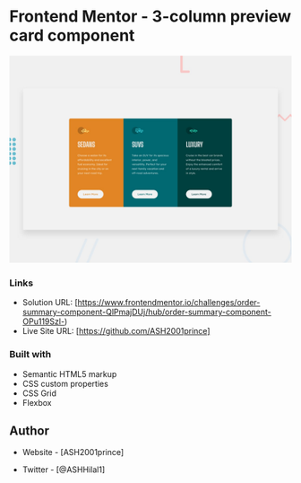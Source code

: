 # Frontend Mentor - 3-column preview card component

![Design preview for the 3-column preview card component coding challenge](./design/desktop-preview.jpg)

### Links

- Solution URL: [https://www.frontendmentor.io/challenges/order-summary-component-QlPmajDUj/hub/order-summary-component-OPu119Szl-)
- Live Site URL: [https://github.com/ASH2001prince]

### Built with

- Semantic HTML5 markup
- CSS custom properties
- CSS Grid
- Flexbox

## Author

- Website - [ASH2001prince]

- Twitter - [@ASHHilal1]
